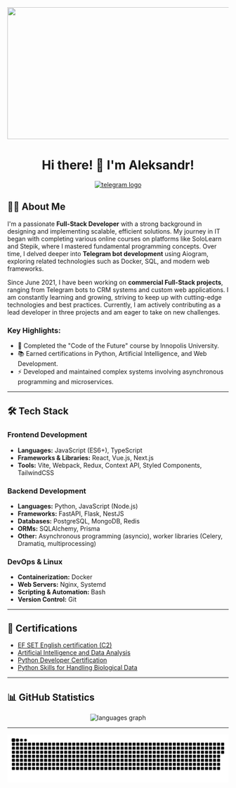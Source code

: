 <div align="center">
  <img height="300" width="600" src="https://user-images.githubusercontent.com/74038190/225813708-98b745f2-7d22-48cf-9150-083f1b00d6c9.gif" />
  
# Hi there! 👋 I'm Aleksandr!
</div>
<div align="center">
  <a href="https://t.me/AiexCode" target="_blank">
    <img src="https://img.shields.io/static/v1?message=Telegram&logo=telegram&label=&color=2CA5E0&logoColor=white&labelColor=&style=for-the-badge" height="25" alt="telegram logo"  />
  </a>
</div>

## 👨‍💻 About Me

I'm a passionate **Full-Stack Developer** with a strong background in designing and implementing scalable, efficient solutions. My journey in IT began with completing various online courses on platforms like SoloLearn and Stepik, where I mastered fundamental programming concepts. Over time, I delved deeper into **Telegram bot development** using Aiogram, exploring related technologies such as Docker, SQL, and modern web frameworks.

Since June 2021, I have been working on **commercial Full-Stack projects**, ranging from Telegram bots to CRM systems and custom web applications. I am constantly learning and growing, striving to keep up with cutting-edge technologies and best practices. Currently, I am actively contributing as a lead developer in three projects and am eager to take on new challenges.

### Key Highlights:

- 🔭 Completed the "Code of the Future" course by Innopolis University.
- 📚 Earned certifications in Python, Artificial Intelligence, and Web Development.
- ⚡ Developed and maintained complex systems involving asynchronous programming and microservices.

---

## 🛠 Tech Stack

### **Frontend Development**

- **Languages:** JavaScript (ES6+), TypeScript
- **Frameworks & Libraries:** React, Vue.js, Next.js
- **Tools:** Vite, Webpack, Redux, Context API, Styled Components, TailwindCSS

### **Backend Development**

- **Languages:** Python, JavaScript (Node.js)
- **Frameworks:** FastAPI, Flask, NestJS
- **Databases:** PostgreSQL, MongoDB, Redis
- **ORMs:** SQLAlchemy, Prisma
- **Other:** Asynchronous programming (asyncio), worker libraries (Celery, Dramatiq, multiprocessing)

### **DevOps & Linux**

- **Containerization:** Docker
- **Web Servers:** Nginx, Systemd
- **Scripting & Automation:** Bash
- **Version Control:** Git

---

## 📜 Certifications

- [EF SET English certification (C2)](https://cert.efset.org/ZA9mTK)
- [Artificial Intelligence and Data Analysis](https://stepik.org/cert/2299725)
- [Python Developer Certification](https://smallpdf.com/ru/file#s=8966d3af-0de7-44c3-8e04-2aa652c21bda)
- [Python Skills for Handling Biological Data](https://stepik.org/cert/2299673)

---

## 📊 GitHub Statistics

<div align="center">
  <img src="https://github-readme-stats.vercel.app/api/top-langs?username=PonomarevAleksandr&locale=en&hide_title=false&layout=compact&card_width=320&langs_count=5&theme=dracula&hide_border=false&order=2" height="150" alt="languages graph"  />
</div>

---

<div align="center">
  <img width="600" src="assets/github-snake.svg" alt="snake"/>
</div>

